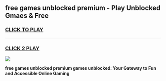 
## free games unblocked premium - Play Unblocked Gmaes & Free
<h3>
<a href="https://premium.freeplayer.one?title=free_games_unblocked_premium&ref=20F">CLICK TO PLAY</a></h3>
<hr>

<h3>
<a href="https://premium.freeplayer.one?title=free_games_unblocked_premium&ref=20F">CLICK 2 PLAY</a>
  
</h3>

<a href="https://premium.freeplayer.one?title=free_games_unblocked_premium&ref=20F/"><img src="https://clearcache.store/games.png"></a>


**free games unblocked premium games unblocked: Your Gateway to Fun and Accessible Online Gaming**
